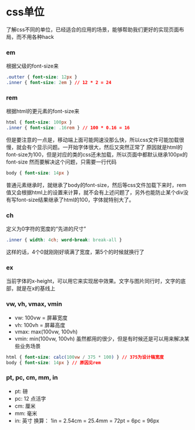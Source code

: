 # css单位
了解css不同的单位，已经适合的应用的场景，能够帮助我们更好的实现页面布局，而不用各种hack

### em
根据父级的font-size来
```css
.outter { font-size: 12px }
.inner { font-size: 2em } // 12 * 2 = 24
```

### rem
根据html的更元素的font-size来
```css
html { font-size: 100px }
.inner { font-size: .16rem } // 100 * 0.16 = 16
```
但是要注意的一点是，移动端上面可能网速没那么快，所以css文件可能加载很慢，就会有个显示问题。一开始字体很大，然后又突然正常了
原因就是html的font-size为100，但是对应的类的css还未加载，所以页面中都默认继承100px的font-size
然而要解决这个问题，只需要一行代码
```css
body { font-size: 14px }
```
普通元素继承时，就继承了body的font-size，然后等css文件加载下来时，rem值又会根据html上的设置来计算，就不会有上述问题了，另外也能防止某个div没有写font-size结果继承了html的100，字体就特别大了。

### ch
定义为0字符的宽度的“先进的尺寸”
```css
.inner { width: 4ch; word-break: break-all }
```
这样的话，4个0就刚刚好填满了宽度，第5个的时候就换行了

### ex
当前字体的x-height，可以用它来实现居中效果。文字与图片同行时，文字的底部，就是在x的基线上

### vw, vh, vmax, vmin
- vw: 100vw = 屏幕宽度
- vh: 100vh = 屏幕高度
- vmax: max(100vw, 100vh)
- vmin: min(100vw, 100vh)
虽然都用的很少，但是有时候还是可以用来解决某些业务场景
```css
html { font-size: calc(100vw / 375 * 100) } // 375为设计稿宽度
body { font-size: 14px } // 原因见rem
```

### pt, pc, cm, mm, in
- pt: 磅
- pc: 12 点活字
- cm: 厘米
- mm: 毫米
- in: 英寸
换算： 1in = 2.54cm = 25.4mm = 72pt = 6pc = 96px
